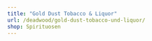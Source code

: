 ```yaml
---
title: "Gold Dust Tobacco & Liquor"
url: /deadwood/gold-dust-tobacco-und-liquor/
shop: Spirituosen
---
```

